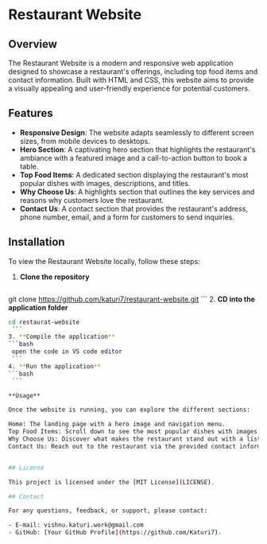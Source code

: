 # Restaurant Website

## Overview
The Restaurant Website is a modern and responsive web application designed to showcase a restaurant's offerings, including top food items and contact information. Built with HTML and CSS, this website aims to provide a visually appealing and user-friendly experience for potential customers.

## Features
- **Responsive Design**: The website adapts seamlessly to different screen sizes, from mobile devices to desktops.
- **Hero Section**: A captivating hero section that highlights the restaurant's ambiance with a featured image and a call-to-action button to book a table.
- **Top Food Items**: A dedicated section displaying the restaurant's most popular dishes with images, descriptions, and titles.
- **Why Choose Us**: A highlights section that outlines the key services and reasons why customers love the restaurant.
- **Contact Us**: A contact section that provides the restaurant's address, phone number, email, and a form for customers to send inquiries.

## Installation
To view the Restaurant Website locally, follow these steps:

1. **Clone the repository**
   ```bash
 git clone https://github.com/katuri7/restaurant-website.git
    ```
2. **CD into the application folder**
   ```bash
   cd restaurat-website
    ```
3. **Compile the application**
   ```bash
    open the code in VS code editor
    ```  
4. **Run the application**
   ```bash
    ``` 

**Usage**

Once the website is running, you can explore the different sections:

Home: The landing page with a hero image and navigation menu.
Top Food Items: Scroll down to see the most popular dishes with images and descriptions.
Why Choose Us: Discover what makes the restaurant stand out with a list of services.
Contact Us: Reach out to the restaurant via the provided contact information or through the contact form.


## License

This project is licensed under the [MIT License](LICENSE).

## Contact

For any questions, feedback, or support, please contact:

- E-mail: vishnu.katuri.work@gmail.com
- GitHub: [Your GitHub Profile](https://github.com/Katuri7).
